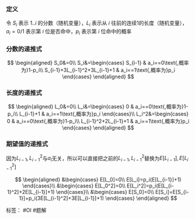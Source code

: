 ### 定义

令 $S_i$ 表示 $1..i$ 的分数（随机变量），$L_i$ 表示从 $i$ 往前的连续$1$的长度（随机变量），$a_i=0/1$ 表示第 $i$ 位是否命中，$p_i$ 表示第 $i$ 位命中的概率

### 分数的递推式

$$
\begin{aligned}
S_0&=0\\
S_i&=\begin{cases}  
S_{i-1}                       & a_i==0\text{,概率为}1-p_i\\
S_{i-1}+3L_{i-1}^2+3L_{i-1}+1 & a_i==1\text{,概率为}p_i
\end{cases}
\end{aligned}
$$

### 长度的递推式

$$
\begin{aligned}
L_0&=0\\
L_i&=\begin{cases}
0         & a_i==0\text{,概率为}1-p_i\\
L_{i-1}+1 & a_i==1\text{,概率为}p_i
\end{cases}\\
L_i^2&=\begin{cases}
0                    & a_i==0\text{,概率为}1-p_i\\
L_{i-1}^2+2L_{i-1}+1 & a_i==1\text{,概率为}p_i
\end{cases}
\end{aligned}
$$

### 期望值的递推式
因为$L_{i-1},L_{i-1}^2$与$a_i$无关，所以可以直接把之前的$L_{i-1},L_{i-1}^2$替换为$E[L_{i-1}],E[L_{i-1}^2]$

$$
\begin{aligned}
&\begin{cases}
E[L_0]=0\\
E[L_i]=p_i(E[L_{i-1}]+1)
\end{cases}\\
&\begin{cases}
E[L_0^2]=0\\
E[L_i^2]=p_i(E[L_{i-1}^2]+2E[L_{i-1}]+1)
\end{cases}\\
&\begin{cases}
E[S_0]=0\\
E[S_i]=E[S_{i-1}]+p_i(3E[L_{i-1}^2]+3E[L_{i-1}]+1)
\end{cases}
\end{aligned}
$$

标签：
#OI  #题解
